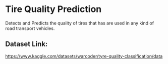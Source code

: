 # Tire Quality Prediction


Detects and Predicts the quality of tires that has are used in any kind of road transport vehicles.

## Dataset Link:
https://www.kaggle.com/datasets/warcoder/tyre-quality-classification/data

